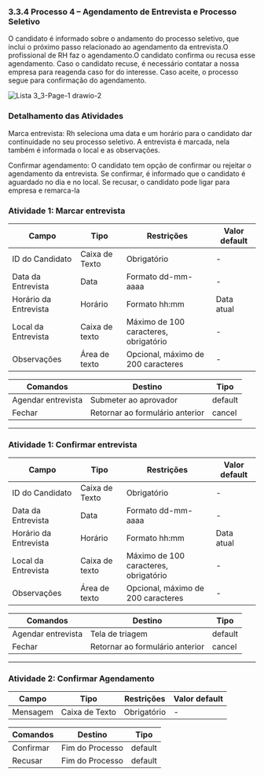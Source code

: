 ### 3.3.4 Processo 4 – Agendamento de Entrevista e Processo Seletivo
O candidato é informado sobre o andamento do processo seletivo, que inclui o próximo passo relacionado ao agendamento da entrevista.O profissional de RH faz o agendamento.O candidato confirma ou recusa esse agendamento. Caso o candidato recuse, é necessário contatar a nossa empresa para reagenda caso for do interesse. Caso aceite, o processo segue para confirmação do agendamento.


![Lista 3_3-Page-1 drawio-2](https://github.com/user-attachments/assets/34310c5a-ec9d-4c8c-ad53-5f979bdfe3b2)


### Detalhamento das Atividades

Marca entrevista: Rh seleciona uma data e um horário para o candidato dar continuidade no seu processo seletivo. A entrevista é marcada, nela também é informada o local e as observações.


Confirmar agendamento: O candidato tem opção de confirmar ou rejeitar o agendamento da entrevista. Se confirmar, é informado que o candidato é aguardado no dia e no local. Se recusar, o candidato pode ligar para empresa e remarca-la


### Atividade 1: Marcar entrevista

| Campo                | Tipo             | Restrições                      | Valor default    |
|----------------------|------------------|---------------------------------|------------------|
| ID do Candidato       | Caixa de Texto   | Obrigatório                     | -                |
| Data da Entrevista             | Data            |  Formato dd-mm-aaaa                    | -                |
| Horário da Entrevista   | Horário             | Formato hh:mm              | Data atual       |
| Local da Entrevista   | Caixa de texto             | Máximo de 100 caracteres, obrigatório              | -       |
| Observações   | Área de texto             | Opcional, máximo de 200 caracteres              | -       |

| Comandos             | Destino           | Tipo      |
|----------------------|-------------------|-----------|
| Agendar entrevista   | Submeter ao aprovador | default   |
| Fechar    | Retornar ao formulário anterior | cancel   |

---

### Atividade 1: Confirmar entrevista

| Campo                | Tipo             | Restrições                      | Valor default    |
|----------------------|------------------|---------------------------------|------------------|
| ID do Candidato       | Caixa de Texto   | Obrigatório                     | -                |
| Data da Entrevista             | Data            |  Formato dd-mm-aaaa                    | -                |
| Horário da Entrevista   | Horário             | Formato hh:mm              | Data atual       |
| Local da Entrevista   | Caixa de texto             | Máximo de 100 caracteres, obrigatório              | -       |
| Observações   | Área de texto             | Opcional, máximo de 200 caracteres              | -       |

| Comandos             | Destino           | Tipo      |
|----------------------|-------------------|-----------|
| Agendar entrevista   | Tela de triagem | default   |
| Fechar    | Retornar ao formulário anterior | cancel   |

---



### Atividade 2: Confirmar Agendamento

| Campo                | Tipo             | Restrições                      | Valor default    |
|----------------------|------------------|---------------------------------|------------------|
| Mensagem      | Caixa de Texto   | Obrigatório                     | -                |

| Comandos             | Destino           | Tipo      |
|----------------------|-------------------|-----------|
| Confirmar  | Fim do Processo   | default   |
| Recusar  | Fim do Processo   | default   |


